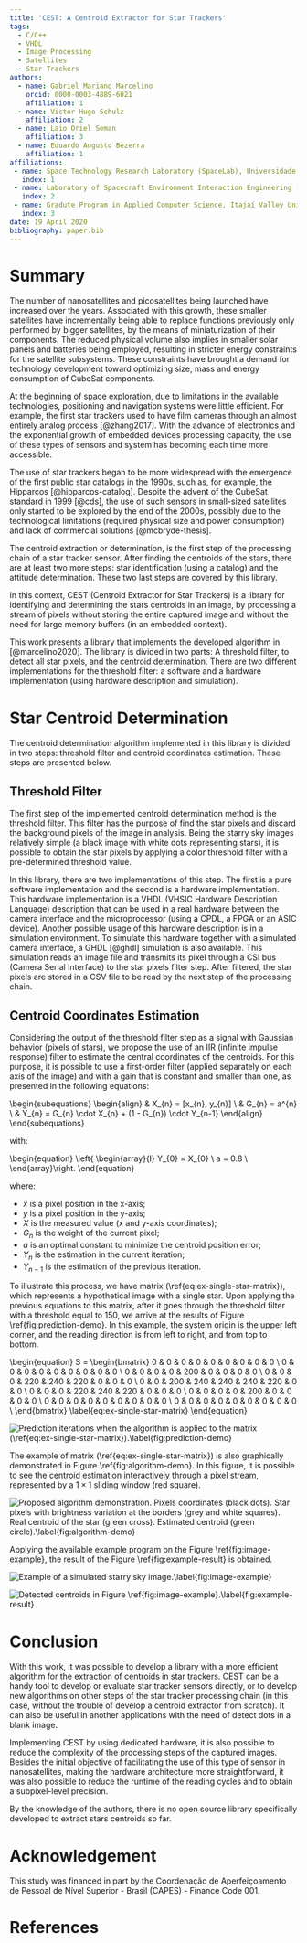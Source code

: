 ```yaml
---
title: 'CEST: A Centroid Extractor for Star Trackers'
tags:
  - C/C++
  - VHDL
  - Image Processing
  - Satellites
  - Star Trackers
authors:
  - name: Gabriel Mariano Marcelino
    orcid: 0000-0003-4889-6021
    affiliation: 1
  - name: Victor Hugo Schulz
    affiliation: 2
  - name: Laio Oriel Seman
    affiliation: 3
  - name: Eduardo Augusto Bezerra
    affiliation: 1
affiliations:
 - name: Space Technology Research Laboratory (SpaceLab), Universidade Federal de Santa Catarina
   index: 1
 - name: Laboratory of Spacecraft Environment Interaction Engineering (LaSEINE), Kyushu Institute of Technology
   index: 2
 - name: Gradute Program in Applied Computer Science, Itajaí Valley University (UNIVALI)
   index: 3
date: 19 April 2020
bibliography: paper.bib
---
```


# Summary

The number of nanosatellites and picosatellites being launched have increased over the years. Associated with this growth, these smaller satellites have incrementally being able to replace functions previously only performed by bigger satellites, by the means of miniaturization of their components. The reduced physical volume also implies in smaller solar panels and batteries being employed, resulting in stricter energy constraints for the satellite subsystems. These constraints have brought a demand for technology development toward optimizing size, mass and energy consumption of CubeSat components.

At the beginning of space exploration, due to limitations in the available technologies, positioning and navigation systems were little efficient. For example, the first star trackers used to have film cameras through an almost entirely analog process [@zhang2017]. With the advance of electronics and the exponential growth of embedded devices processing capacity, the use of these types of sensors and system has becoming each time more accessible.

The use of star trackers began to be more widespread with the emergence of the first public star catalogs in the 1990s, such as, for example, the Hipparcos [@hipparcos-catalog]. Despite the advent of the CubeSat standard in 1999 [@cds], the use of such sensors in small-sized satellites only started to be explored by the end of the 2000s, possibly due to the technological limitations (required physical size and power consumption) and lack of commercial solutions [@mcbryde-thesis].

The centroid extraction or determination, is the first step of the processing chain of a star tracker sensor. After finding the centroids of the stars, there are at least two more steps: star identification (using a catalog) and the attitude determination. These two last steps are covered by this library.

In this context, CEST (Centroid Extractor for Star Trackers) is a library for identifying and determining the stars centroids in an image, by processing a stream of pixels without storing the entire captured image and without the need for large memory buffers (in an embedded context).

This work presents a library that implements the developed algorithm in [@marcelino2020]. The library is divided in two parts: A threshold filter, to detect all star pixels, and the centroid determination. There are two different implementations for the threshold filter: a software and a hardware implementation (using hardware description and simulation).

# Star Centroid Determination

The centroid determination algorithm implemented in this library is divided in two steps: threshold filter and centroid coordinates estimation. These steps are presented below.

## Threshold Filter

The first step of the implemented centroid determination method is the threshold filter. This filter has the purpose of find the star pixels and discard the background pixels of the image in analysis. Being the starry sky images relatively simple (a black image with white dots representing stars), it is possible to obtain the star pixels by applying a color threshold filter with a pre-determined threshold value.

In this library, there are two implementations of this step. The first is a pure software implementation and the second is a hardware implementation. This hardware implementation is a VHDL (VHSIC Hardware Description Language) description that can be used in a real hardware between the camera interface and the microprocessor (using a CPDL, a FPGA or an ASIC device). Another possible usage of this hardware description is in a simulation environment. To simulate this hardware together with a simulated camera interface, a GHDL [@ghdl] simulation is also available. This simulation reads an image file and transmits its pixel through a CSI bus (Camera Serial Interface) to the star pixels filter step. After filtered, the star pixels are stored in a CSV file to be read by the next step of the processing chain.

## Centroid Coordinates Estimation

Considering the output of the threshold filter step as a signal with Gaussian behavior (pixels of stars), we propose the use of an IIR (infinite impulse response) filter to estimate the central coordinates of the centroids. For this purpose, it is possible to use a first-order filter (applied separately on each axis of the image) and with a gain that is constant and smaller than one, as presented in the following equations:

\begin{subequations}
    \begin{align}
        & X_{n} = [x_{n}, y_{n}] \\
        & G_{n} = a^{n} \\
        & Y_{n} = G_{n} \cdot X_{n} + (1 - G_{n}) \cdot Y_{n-1}
    \end{align}
\end{subequations}

with:

\begin{equation}
    \left\{ \begin{array}{l}
        Y_{0} = X_{0} \\
        a = 0.8 \\
    \end{array}\right.
\end{equation}

where:

* $x$ is a pixel position in the x-axis;
* $y$ is a pixel position in the y-axis;
* $X$ is the measured value (x and y-axis coordinates);
* $G_{n}$ is the weight of the current pixel;
* $a$ is an optimal constant to minimize the centroid position error;
* $Y_{n}$ is the estimation in the current iteration;
* $Y_{n−1}$ is the estimation of the previous iteration.

To illustrate this process, we have matrix (\ref{eq:ex-single-star-matrix}), which represents a hypothetical image with a single star. Upon applying the previous equations to this matrix, after it goes through the threshold filter with a threshold equal to 150, we arrive at the results of Figure \ref{fig:prediction-demo}. In this example, the system origin is the upper left corner, and the reading direction is from left to right, and from top to bottom.

\begin{equation}
    S =
    \begin{bmatrix}
        0 &   0 &   0 &   0 &   0 &   0 &   0 &   0 &   0 \\
        0 &   0 &   0 &   0 &   0 &   0 &   0 &   0 &   0 \\
        0 &   0 &   0 &   0 & 200 &   0 &   0 &   0 &   0 \\
        0 &   0 &   0 & 220 & 240 & 220 &   0 &   0 &   0 \\
        0 &   0 & 200 & 240 & 240 & 240 & 220 &   0 &   0 \\
        0 &   0 &   0 & 220 & 240 & 220 &   0 &   0 &   0 \\
        0 &   0 &   0 &   0 & 200 &   0 &   0 &   0 &   0 \\
        0 &   0 &   0 &   0 &   0 &   0 &   0 &   0 &   0 \\
        0 &   0 &   0 &   0 &   0 &   0 &   0 &   0 &   0 \\
    \end{bmatrix}
    \label{eq:ex-single-star-matrix}
\end{equation}

![Prediction iterations when the algorithm is applied to the matrix (\ref{eq:ex-single-star-matrix}).\label{fig:prediction-demo}](doc/prediction-demo.png)

The example of matrix (\ref{eq:ex-single-star-matrix}) is also graphically demonstrated in Figure \ref{fig:algorithm-demo}. In this figure, it is possible to see the centroid estimation interactively through a pixel stream, represented by a $1 \times 1$ sliding window (red square).

![Proposed algorithm demonstration. Pixels coordinates (black dots). Star pixels with brightness variation at the borders (grey and white squares). Real centroid of the star (green cross). Estimated centroid (green circle).\label{fig:algorithm-demo}](doc/algorithm-demo.png)

Applying the available example program on the Figure \ref{fig:image-example}, the result of the Figure \ref{fig:example-result} is obtained.

![Example of a simulated starry sky image.\label{fig:image-example}](doc/stars-image.png)

![Detected centroids in Figure \ref{fig:image-example}.\label{fig:example-result}](doc/stars-image-centroids.png)

# Conclusion

With this work, it was possible to develop a library with a more efficient algorithm for the extraction of centroids in star trackers. CEST can be a handy tool to develop or evaluate star tracker sensors directly, or to develop new algorithms on other steps of the star tracker processing chain (in this case, without the trouble of develop a centroid extractor from scratch). It can also be useful in another applications with the need of detect dots in a blank image.

Implementing CEST by using dedicated hardware, it is also possible to reduce the complexity of the processing steps of the captured images. Besides the initial objective of facilitating the use of this type of sensor in nanosatellites, making the hardware architecture more straightforward, it was also possible to reduce the runtime of the reading cycles and to obtain a subpixel-level precision.

By the knowledge of the authors, there is no open source library specifically developed to extract stars centroids so far.


# Acknowledgement

This study was financed in part by the Coordenação de Aperfeiçoamento de Pessoal de Nível Superior - Brasil (CAPES) - Finance Code 001.

# References
